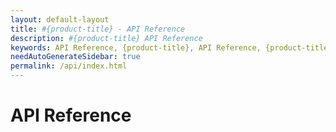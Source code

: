 ```yaml
---
layout: default-layout
title: #{product-title} - API Reference
description: #{product-title} API Reference
keywords: API Reference, {product-title}, API Reference, {product-title} API References
needAutoGenerateSidebar: true
permalink: /api/index.html
---
```


# API Reference